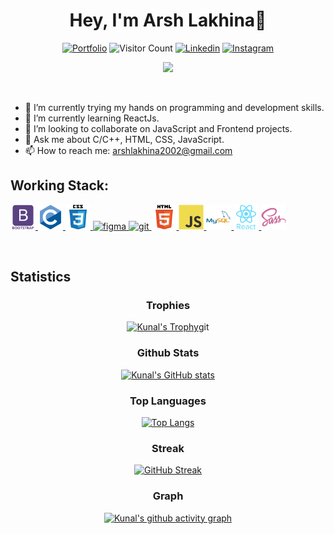 <h1 align="center">Hey, I'm Arsh Lakhina👋</h1> 

<div align = "center">
 
[![Portfolio](https://img.shields.io/website?color=blue&label=Portfolio&style=flat&up_message=Online&url=https://www.facebook.com)](https://arshlakhina.github.io/Portfolio/#)
![Visitor Count](https://komarev.com/ghpvc/?username=arshlakhina&color=blue&logo=flat)
[![Linkedin](https://img.shields.io/badge/arshlakhina-black?style=flat&logo=Linkedin&logoColor=blue&link=https://www.linkedin.com/in/arsh-lakhina-28a6501bb/)](https://www.linkedin.com/in/arsh-lakhina-28a6501bb?lipi=urn%3Ali%3Apage%3Ad_flagship3_profile_view_base_contact_details%3BIMZSGOGdSGSCfb6NGSb%2Btw%3D%3D)
[![Instagram](https://img.shields.io/badge/arshlakhina-black?style=flat&logo=Instagram&logoColor=pink&link=https:https:https:/www.instagram.com/arshlakhina/)](https://www.instagram.com/arsh_lakhina/?hl=en)
</div>

<p align="center" ><img 
 src="https://user-images.githubusercontent.com/22797857/90096358-dba16400-dd54-11ea-8e44-e181ada72661.gif" width="40%"/></p>
<br/>

- 🔭 I’m currently trying my hands on programming and development skills.
- 🌱 I’m currently learning ReactJs.
- 👯 I’m looking to collaborate on JavaScript and Frontend projects.
- 💬 Ask me about C/C++, HTML, CSS, JavaScript.
- 📫 How to reach me: <a href="https://mail.google.com/mail/u/0/?tab=rm#inbox?compose=new">arshlakhina2002@gmail.com</a>


## Working Stack:


   <p align="left"> <a href="https://getbootstrap.com" target="_blank"> <img src="https://raw.githubusercontent.com/devicons/devicon/master/icons/bootstrap/bootstrap-plain-wordmark.svg" alt="bootstrap" width="40" height="40"/> </a> <a href="https://www.cprogramming.com/" target="_blank"> <img src="https://raw.githubusercontent.com/devicons/devicon/master/icons/c/c-original.svg" alt="c" width="40" height="40"/> </a> <a href="https://www.w3schools.com/css/" target="_blank"> <img src="https://raw.githubusercontent.com/devicons/devicon/master/icons/css3/css3-original-wordmark.svg" alt="css3" width="40" height="40"/> </a> <a href="https://www.figma.com/" target="_blank"> <img src="https://www.vectorlogo.zone/logos/figma/figma-icon.svg" alt="figma" width="40" height="40"/> </a> <a href="https://git-scm.com/" target="_blank"> <img src="https://www.vectorlogo.zone/logos/git-scm/git-scm-icon.svg" alt="git" width="40" height="40"/> </a> <a href="https://www.w3.org/html/" target="_blank"> <img src="https://raw.githubusercontent.com/devicons/devicon/master/icons/html5/html5-original-wordmark.svg" alt="html5" width="40" height="40"/> </a> <a href="https://developer.mozilla.org/en-US/docs/Web/JavaScript" target="_blank"> <img src="https://raw.githubusercontent.com/devicons/devicon/master/icons/javascript/javascript-original.svg" alt="javascript" width="40" height="40"/> </a> <a href="https://www.mysql.com/" target="_blank"> <img src="https://raw.githubusercontent.com/devicons/devicon/master/icons/mysql/mysql-original-wordmark.svg" alt="mysql" width="40" height="40"/> </a> <a href="https://reactjs.org/" target="_blank"> <img src="https://raw.githubusercontent.com/devicons/devicon/master/icons/react/react-original-wordmark.svg" alt="react" width="40" height="40"/> </a> <a href="https://sass-lang.com" target="_blank"> <img src="https://raw.githubusercontent.com/devicons/devicon/master/icons/sass/sass-original.svg" alt="sass" width="40" height="40"/> </a> </p>

<br/>

## Statistics

<div align="center">
  
  ### Trophies

  [![Kunal's Trophy](https://github-profile-trophy.vercel.app/?username=arshlakhina&row=1&column=7&margin-w=5&no-frame=true&theme=dracula)](https://github-profile-trophy.vercel.app/?username=arshlakhina&row=1&column=7&margin-w=5&no-frame=true&theme=dracula)git

  ### Github Stats

  [![Kunal's GitHub stats](https://github-readme-stats.vercel.app/api?username=arshlakhina&show_icons=true&count_private=true&include_all_commits=true&theme=dracula)](https://github.com/arshlakhina?tab=repositories)

  ### Top Languages

  [![Top Langs](https://github-readme-stats.vercel.app/api/top-langs/?username=arshlakhina&count_private=true&include_all_commits=true&layout=compact&theme=dracula)](https://github-readme-stats.vercel.app/api/top-langs/?username=arshlakhina&count_private=true&include_all_commits=true&layout=compact&theme=dracula)

  ### Streak

  [![GitHub Streak](https://github-readme-streak-stats.herokuapp.com/?user=arshlakhina&theme=dracula)](https://git.io/streak-stats)

  ### Graph
  [![Kunal's github activity graph](https://activity-graph.herokuapp.com/graph?username=arshlakhina&theme=dracula)](https://activity-graph.herokuapp.com/graph?username=arshlakhina&theme=dracula)

</div>
